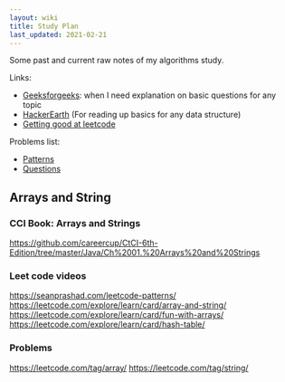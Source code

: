 ```yaml
---
layout: wiki
title: Study Plan
last_updated: 2021-02-21
---
```

Some past and current raw notes of my algorithms study.

Links:

- [Geeksforgeeks](https://www.geeksforgeeks.org/): when I need explanation on basic questions for any topic
- [HackerEarth](https://www.hackerearth.com/) (For reading up basics for any data structure)
- [Getting good at leetcode](https://heidi-newton.com/blog/getting-good-at-leetcode)

Problems list:
- [Patterns](https://github.com/SeanPrashad/leetcode-patterns)
- [Questions](https://docs.google.com/spreadsheets/d/1KkCeOIBwUFfKrHGGZe_6EJRCIqaM6MJBo0uSIMSD9bs/edit#gid=782922309)


## Arrays and String

### CCI Book: Arrays and Strings
https://github.com/careercup/CtCI-6th-Edition/tree/master/Java/Ch%2001.%20Arrays%20and%20Strings

### Leet code videos
https://seanprashad.com/leetcode-patterns/
https://leetcode.com/explore/learn/card/array-and-string/
https://leetcode.com/explore/learn/card/fun-with-arrays/
https://leetcode.com/explore/learn/card/hash-table/

### Problems
https://leetcode.com/tag/array/
https://leetcode.com/tag/string/